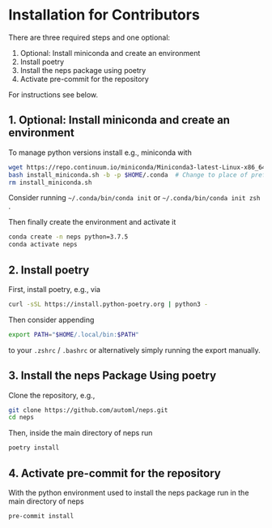# Installation for Contributors

There are three required steps and one optional:

1. Optional: Install miniconda and create an environment
1. Install poetry
1. Install the neps package using poetry
1. Activate pre-commit for the repository

For instructions see below.

## 1. Optional: Install miniconda and create an environment

To manage python versions install e.g., miniconda with

```bash
wget https://repo.continuum.io/miniconda/Miniconda3-latest-Linux-x86_64.sh -O install_miniconda.sh
bash install_miniconda.sh -b -p $HOME/.conda  # Change to place of preference
rm install_miniconda.sh
```

Consider running `~/.conda/bin/conda init` or `~/.conda/bin/conda init zsh` .

Then finally create the environment and activate it

```bash
conda create -n neps python=3.7.5
conda activate neps
```

## 2. Install poetry

First, install poetry, e.g., via

```bash
curl -sSL https://install.python-poetry.org | python3 -
```

Then consider appending

```bash
export PATH="$HOME/.local/bin:$PATH"
```

to your `.zshrc` / `.bashrc` or alternatively simply running the export manually.

## 3. Install the neps Package Using poetry

Clone the repository, e.g.,

```bash
git clone https://github.com/automl/neps.git
cd neps
```

Then, inside the main directory of neps run

```bash
poetry install
```

## 4. Activate pre-commit for the repository

With the python environment used to install the neps package run in the main directory of neps

```bash
pre-commit install
```
